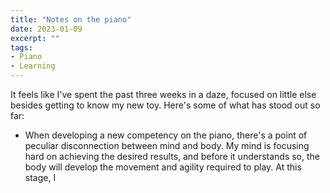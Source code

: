 ```yaml
---
title: "Notes on the piano"
date: 2023-01-09
excerpt: ""
tags:
- Piano
- Learning
---
```

It feels like I've spent the past three weeks in a daze, focused on little else besides getting to know my new toy. Here's some of what has stood out so far:

- When developing a new competency on the piano, there's a point of peculiar disconnection between mind and body. My mind is focusing hard on achieving the desired results, and before it understands so, the body will develop the movement and agility required to play. At this stage, I 